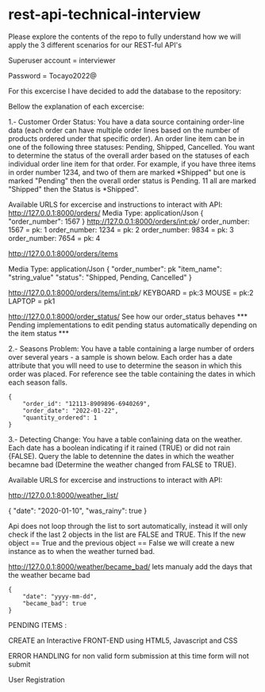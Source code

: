 # rest-api-technical-interview
Please explore the contents of the repo to fully understand how we will apply the 3 different scenarios for our REST-ful API's

Superuser account = interviewer

Password = Tocayo2022@

For this excercise I have decided to add the database to the repository:


Bellow the explanation of each excercise:

1.- Customer Order Status:
You have a data source containing order-line data (each order can have multiple order
lines based on the number of products ordered under that specific order). An order line
item can be in one of the following three statuses: Pending, Shipped, Cancelled. You
want to determine the status of the overall arder based on the statuses of each
individual order line item for that order. For example, if you have three items in order
number 1234, and two of them are marked *Shipped" but one is marked "Pending" then
the overall order status is Pending. 11 all are marked "Shipped" then the Status is
*Shipped".

Available URLS for excercise and instructions to interact with API:
http://127.0.0.1:8000/orders/
Media Type: application/Json
    {
        "order_number": 1567
    }
http://127.0.0.1:8000/orders/<int:pk>/
order_number: 1567 = pk: 1
order_number: 1234 = pk: 2
order_number: 9834 = pk: 3 
order_number: 7654 = pk: 4

http://127.0.0.1:8000/orders/items

Media Type: application/Json
    {
        "order_number": pk
        "item_name": "string_value"
        "status": "Shipped, Pending, Cancelled"
    }

http://127.0.0.1:8000/orders/items/<int:pk>/
KEYBOARD = pk:3
MOUSE = pk:2
LAPTOP = pk1

http://127.0.0.1:8000/order_status/
See how our order_status behaves *** Pending implementations to edit pending status automatically depending on the item status ***






2.- Seasons Problem:
You have a table containing a large number of orders over several years - a sample is
shown below. Each order has a date attribute that you wlll need to use to determine the
season in which this order was placed. For reference see the table containing the dates
in which each season falls.

    {
        "order_id": "12113-8909896-6940269",
        "order_date": "2022-01-22",
        "quantity_ordered": 1
    }




3.- Detecting Change:
You have a table con1aining data on the weather. Each date has a boolean indicating if
it rained (TRUE) or did not rain {FALSE). Query the lable to detennine the dates in
which the weather becamne bad (Determine the weather changed from FALSE to TRUE).

Available URLS for excercise and instructions to interact with API:


http://127.0.0.1:8000/weather_list/

{
    "date": "2020-01-10",
    "was_rainy": true
}

Api does not loop through the list to sort automatically, instead it will only check if the last 2 objects in the list are FALSE and TRUE. This
If the new object == True and the previous object == False we will create a new instance as to when the weather turned bad.

http://127.0.0.1:8000/weather/became_bad/
lets manualy add the days that the weather became bad

    {
        "date": "yyyy-mm-dd",
        "became_bad": true
    }


PENDING ITEMS : 

CREATE an Interactive FRONT-END using HTML5, Javascript and CSS

ERROR HANDLING for non valid form submission
at this time form will not submit

User Registration
